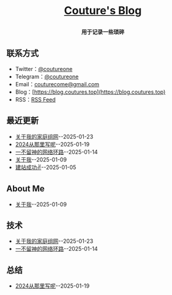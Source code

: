 **<p align="center">[Couture's Blog](https://blog.coutureone.top)</p>**
====

**<p align="center">用于记录一些琐碎</p>**


## 联系方式
- Twitter：[@coutureone](https://twitter.com/coutureone)
- Telegram：[@coutureone](https://t.me/coutureone)
- Email：[couturecome@gmail.com](mailto:couturecome@gmail.@163.com)
- Blog：[https://blog.coutures.top](https://blog.coutures.top)
- RSS：[RSS Feed](https://raw.githubusercontent.com/coutureone/gitblog/master/feed.xml)

## 最近更新
- [关于我的家庭组网](https://github.com/coutureone/gitblog/issues/9)--2025-01-23
- [2024从那里写呢](https://github.com/coutureone/gitblog/issues/8)--2025-01-19
- [一不留神的网络环路](https://github.com/coutureone/gitblog/issues/7)--2025-01-14
- [关于我](https://github.com/coutureone/gitblog/issues/6)--2025-01-09
- [建站成功✌️](https://github.com/coutureone/gitblog/issues/5)--2025-01-05
## About Me
- [关于我](https://github.com/coutureone/gitblog/issues/6)--2025-01-09
## 技术
- [关于我的家庭组网](https://github.com/coutureone/gitblog/issues/9)--2025-01-23
- [一不留神的网络环路](https://github.com/coutureone/gitblog/issues/7)--2025-01-14
## 总结
- [2024从那里写呢](https://github.com/coutureone/gitblog/issues/8)--2025-01-19
